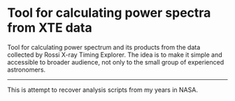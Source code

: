 # Tool for calculating power spectra from XTE data

Tool for calculating power spectrum and its products from the data collected by Rossi X-ray Timing Explorer. The idea is to make it simple and accessible to broader audience, not only to the small group of experienced astronomers.

------------

This is attempt to recover analysis scripts from my years in NASA.
